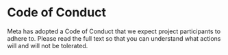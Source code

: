 # Code of Conduct
Meta has adopted a Code of Conduct that we expect project participants to adhere to. Please read the full text so that you can understand what actions will and will not be tolerated.